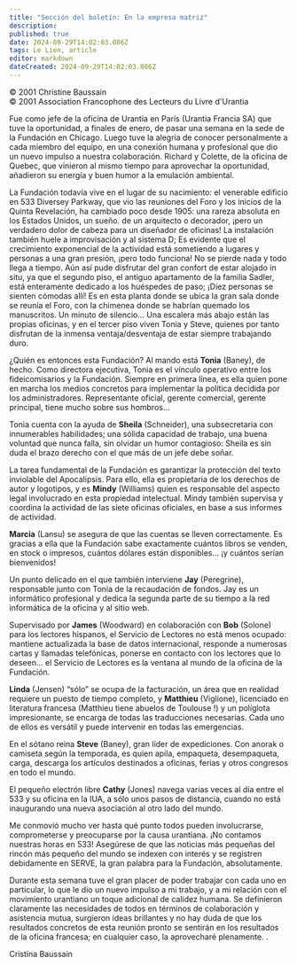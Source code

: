 ```yaml
---
title: "Sección del boletín: En la empresa matriz"
description: 
published: true
date: 2024-09-29T14:02:03.086Z
tags: Le Lien, article
editor: markdown
dateCreated: 2024-09-29T14:02:03.086Z
---
```


<p class="v-card tema v-sheet--gris claro aclarar-3 px-2">© 2001 Christine Baussain<br>© 2001 Association Francophone des Lecteurs du Livre d'Urantia</p>


Fue como jefe de la oficina de Urantia en París (Urantia Francia SA) que tuve la oportunidad, a finales de enero, de pasar una semana en la sede de la Fundación en Chicago. Luego tuve la alegría de conocer personalmente a cada miembro del equipo, en una conexión humana y profesional que dio un nuevo impulso a nuestra colaboración. Richard y Colette, de la oficina de Quebec, que vinieron al mismo tiempo para aprovechar la oportunidad, añadieron su energía y buen humor a la emulación ambiental.

La Fundación todavía vive en el lugar de su nacimiento: el venerable edificio en 533 Diversey Parkway, que vio las reuniones del Foro y los inicios de la Quinta Revelación, ha cambiado poco desde 1905: una rareza absoluta en los Estados Unidos, un sueño. de un arquitecto o decorador, ¡pero un verdadero dolor de cabeza para un diseñador de oficinas! La instalación también huele a improvisación y al sistema D; Es evidente que el crecimiento exponencial de la actividad está sometiendo a lugares y personas a una gran presión, ¡pero todo funciona! No se pierde nada y todo llega a tiempo. Aún así pude disfrutar del gran confort de estar alojado in situ, ya que el segundo piso, el antiguo apartamento de la familia Sadler, está enteramente dedicado a los huéspedes de paso; ¡Diez personas se sienten cómodas allí! Es en esta planta donde se ubica la gran sala donde se reunía el Foro, con la chimenea donde se habrían quemado los manuscritos. Un minuto de silencio... Una escalera más abajo están las propias oficinas, y en el tercer piso viven Tonia y Steve, quienes por tanto disfrutan de la inmensa ventaja/desventaja de estar siempre trabajando duro.

¿Quién es entonces esta Fundación? Al mando está **Tonia** (Baney), de hecho. Como directora ejecutiva, Tonia es el vínculo operativo entre los fideicomisarios y la Fundación. Siempre en primera línea, es ella quien pone en marcha los medios concretos para implementar la política decidida por los administradores. Representante oficial, gerente comercial, gerente principal, tiene mucho sobre sus hombros...

Tonia cuenta con la ayuda de **Sheila** (Schneider), una subsecretaria con innumerables habilidades; una sólida capacidad de trabajo, una buena voluntad que nunca falla, sin olvidar un humor contagioso: Sheila es sin duda el brazo derecho con el que más de un jefe debe soñar.

La tarea fundamental de la Fundación es garantizar la protección del texto inviolable del Apocalipsis. Para ello, ella es propietaria de los derechos de autor y logotipos, y es **Mindy** (Williams) quien es responsable del aspecto legal involucrado en esta propiedad intelectual. Mindy también supervisa y coordina la actividad de las siete oficinas oficiales, en base a sus informes de actividad.

**Marcia** (Lansu) se asegura de que las cuentas se lleven correctamente. Es gracias a ella que la Fundación sabe exactamente cuántos libros se venden, en stock o impresos, cuántos dólares están disponibles... ¡y cuántos serían bienvenidos!

Un punto delicado en el que también interviene **Jay** (Peregrine), responsable junto con Tonia de la recaudación de fondos. Jay es un informático profesional y dedica la segunda parte de su tiempo a la red informática de la oficina y al sitio web.

Supervisado por **James** (Woodward) en colaboración con **Bob** (Solone) para los lectores hispanos, el Servicio de Lectores no está menos ocupado: mantiene actualizada la base de datos internacional, responde a numerosas cartas y llamadas telefónicas, ponerse en contacto con los lectores que lo deseen... el Servicio de Lectores es la ventana al mundo de la oficina de la Fundación.

**Linda** (Jensen) “sólo” se ocupa de la facturación, un área que en realidad requiere un puesto de tiempo completo, y **Matthieu** (Viglione), licenciado en literatura francesa (Matthieu tiene abuelos de Toulouse !) y un políglota impresionante, se encarga de todas las traducciones necesarias. Cada uno de ellos es versátil y puede intervenir en todas las emergencias.

En el sótano reina **Steve** (Baney), gran líder de expediciones. Con anorak o camiseta según la temporada, es quien apila, empaqueta, desempaqueta, carga, descarga los artículos destinados a oficinas, ferias y otros congresos en todo el mundo.

El pequeño electrón libre **Cathy** (Jones) navega varias veces al día entre el 533 y su oficina en la IUA, a sólo unos pasos de distancia, cuando no está inaugurando una nueva asociación al otro lado del mundo.

Me conmovió mucho ver hasta qué punto todos pueden involucrarse, comprometerse y preocuparse por la causa urantiana. ¡No contamos nuestras horas en 533! Asegúrese de que las noticias más pequeñas del rincón más pequeño del mundo se indexen con interés y se registren debidamente en SERVE, la gran palabra para la Fundación, absolutamente.

Durante esta semana tuve el gran placer de poder trabajar con cada uno en particular, lo que le dio un nuevo impulso a mi trabajo, y a mi relación con el movimiento urantiano un toque adicional de calidez humana. Se definieron claramente las necesidades de todos en términos de colaboración y asistencia mutua, surgieron ideas brillantes y no hay duda de que los resultados concretos de esta reunión pronto se sentirán en los resultados de la oficina francesa; en cualquier caso, la aprovecharé plenamente. .

Cristina Baussain

